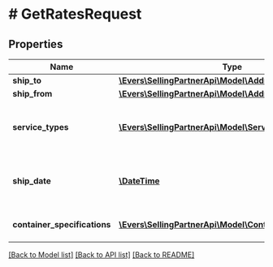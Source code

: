 # # GetRatesRequest

## Properties

Name | Type | Description | Notes
------------ | ------------- | ------------- | -------------
**ship_to** | [**\Evers\SellingPartnerApi\Model\Address**](Address.md) |  |
**ship_from** | [**\Evers\SellingPartnerApi\Model\Address**](Address.md) |  |
**service_types** | [**\Evers\SellingPartnerApi\Model\ServiceType[]**](ServiceType.md) | A list of service types that can be used to send the shipment. |
**ship_date** | [**\DateTime**](\DateTime.md) | The start date and time. This defaults to the current date and time. | [optional]
**container_specifications** | [**\Evers\SellingPartnerApi\Model\ContainerSpecification[]**](ContainerSpecification.md) | A list of container specifications. |

[[Back to Model list]](../../README.md#models) [[Back to API list]](../../README.md#endpoints) [[Back to README]](../../README.md)
